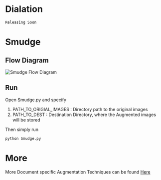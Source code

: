 # Dialation
    Releasing Soon
# Smudge

## Flow Diagram 
![Smudge Flow Diagram](https://github.com/DevashishPrasad/CascadeTabNet/blob/master/imgs/SmudgeFlowDiagram.png)

## Run 
Open Smudge.py and specify
1) PATH_TO_ORIGIAL_IMAGES : Directory path to the original images  
2) PATH_TO_DEST : Destination Directory, where the Augmented images will be stored 

Then simply run
```
python Smudge.py

```
# More
More Document specific Augmentation Techniques can be found [Here](https://github.com/AyanGadpal/Document-Image-Augmentation)
